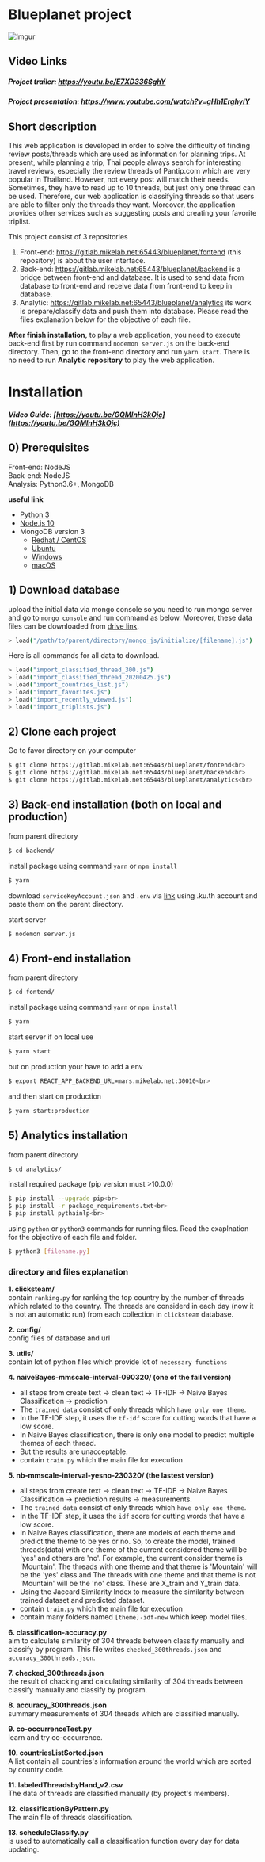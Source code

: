# Blueplanet project
![Imgur](https://i.imgur.com/qX4KCRY.jpg)

## Video Links
##### Project trailer: https://youtu.be/E7XD336SghY<br>
##### Project presentation: https://www.youtube.com/watch?v=gHh1ErghylY<br>

## Short description
This web application is developed in order to solve the difficulty of finding review posts/threads which are used as information for planning trips. At present, while planning a trip, Thai people always search for interesting travel reviews, especially the review threads of Pantip.com which are very popular in Thailand. However, not every post will match their needs. Sometimes, they have to read up to 10 threads, but just only one thread can be used. Therefore, our web application is classifying threads so that users are able to filter only the threads they want. Moreover, the application provides other services such as suggesting posts and creating your favorite triplist.

This project consist of 3 repositories
1. Front-end: https://gitlab.mikelab.net:65443/blueplanet/fontend (this repository) is about the user interface.
2. Back-end: https://gitlab.mikelab.net:65443/blueplanet/backend is a bridge between front-end and database. It is used to send data from database to front-end and receive data from front-end to keep in database.
3. Analytic: https://gitlab.mikelab.net:65443/blueplanet/analytics its work is prepare/classify data and push them into database. Please read the files explanation below for the objective of each file.

**After finish installation,** to play a web application, you need to execute back-end first by run command `nodemon server.js` on the back-end directory. Then, go to the front-end directory and run `yarn start`. There is no need to run **Analytic repository** to play the web application.

# Installation
##### Video Guide: [https://youtu.be/GQMlnH3kOjc](https://youtu.be/GQMlnH3kOjc)<br>


## 0) Prerequisites
Front-end: NodeJS<br>
Back-end: NodeJS<br>
Analysis: Python3.6+, MongoDB<br>

**useful link**
* [Python 3](https://www.python.org/downloads/)
* [Node.js 10](https://nodejs.org/en/download/)
* MongoDB version 3
  * [Redhat / CentOS](https://docs.mongodb.com/manual/tutorial/install-mongodb-on-red-hat/)
  * [Ubuntu](https://docs.mongodb.com/manual/tutorial/install-mongodb-on-ubuntu/)
  * [Windows](https://docs.mongodb.com/manual/tutorial/install-mongodb-on-windows/)
  * [macOS](https://docs.mongodb.com/manual/tutorial/install-mongodb-on-os-x/)

## 1) Download database
upload the initial data via mongo console so you need to run mongo server and go to `mongo console` and run command as below. Moreover, these data files can be downloaded from [drive link](https://drive.google.com/open?id=1o32lGgDkFFnpxfMkUGmORJvJnJQb1h9L).
```bash
> load("/path/to/parent/directory/mongo_js/initialize/[filename].js")
```
Here is all commands for all data to download. 
```bash
> load("import_classified_thread_300.js")
> load("import_classified_thread_20200425.js")
> load("import_countries_list.js")
> load("import_favorites.js")
> load("import_recently_viewed.js")
> load("import_triplists.js")
``` 

## 2) Clone each project
Go to favor directory on your computer
```bash
$ git clone https://gitlab.mikelab.net:65443/blueplanet/fontend<br>
$ git clone https://gitlab.mikelab.net:65443/blueplanet/backend<br>
$ git clone https://gitlab.mikelab.net:65443/blueplanet/analytics<br>
```

## 3) Back-end installation (both on local and production)
from parent directory
```bash
$ cd backend/
```

install package using command `yarn` or `npm install`
```bash
$ yarn
```

download `serviceKeyAccount.json` and `.env` via [link](https://drive.google.com/drive/folders/1DeOhtd_30hqlwL3_cbPWbZNQRmR2YL61?usp=sharing) using .ku.th account and paste them on the parent directory.

start server
```bash
$ nodemon server.js
```

## 4) Front-end installation
from parent directory
```bash
$ cd fontend/
```

install package using command `yarn` or `npm install`
```bash
$ yarn
```

start server if on local use
```bash
$ yarn start
```

but on production your have to add a env
```bash
$ export REACT_APP_BACKEND_URL=mars.mikelab.net:30010<br>
```

and then start on production
```bash
$ yarn start:production
```

## 5) Analytics installation
from parent directory
```bash
$ cd analytics/
```

install required package (pip version must >10.0.0)
```bash
$ pip install --upgrade pip<br>
$ pip install -r package_requirements.txt<br>
$ pip install pythainlp<br>
```

using `python` or `python3` commands for running files. Read the exaplnation for the objective of each file and folder.
```bash
$ python3 [filename.py]
```

### directory and files explanation
**1. clicksteam/**<br>
contain `ranking.py` for ranking the top country by the number of threads which related to the country. The threads are considerd in each day (now it is not an automatic run) from each collection in `clicksteam` database.

**2. config/**<br>
config files of database and url

**3. utils/**<br>
contain lot of python files which provide lot of `necessary functions`

**4. naiveBayes-mmscale-interval-090320/ (one of the fail version)**<br>
- all steps from create text -> clean text -> TF-IDF -> Naive Bayes Classification -> prediction
- The `trained data` consist of only threads which `have only one theme`.
- In the TF-IDF step, it uses the `tf-idf` score for cutting words that have a low score.
- In Naive Bayes classification, there is only one model to predict multiple themes of each thread.
- But the results are unacceptable.
- contain `train.py` which the main file for execution

**5. nb-mmscale-interval-yesno-230320/ (the lastest version)**<br>
- all steps from create text -> clean text -> TF-IDF -> Naive Bayes Classification -> prediction results -> measurements.
- The `trained data` consist of only threads which `have only one theme`.
- In the TF-IDF step, it uses the `idf` score for cutting words that have a low score.
- In Naive Bayes classification, there are models of each theme and predict the theme to be yes or no. So, to create the model, trained threads(data) with one theme of the current considered theme will be 'yes' and others are 'no'. For example, the current consider theme is 'Mountain'. The threads with one theme and that theme is 'Mountain' will be the 'yes' class and The threads with one theme and that theme is not 'Mountain' will be the 'no' class. These are X_train and Y_train data.
- Using the Jaccard Similarity Index to measure the similarity between trained dataset and predicted dataset.
- contain `train.py` which the main file for execution
- contain many folders named `[theme]-idf-new` which keep model files.

**6. classification-accuracy.py**<br>
aim to calculate similarity of 304 threads between classify manually and classify by program. This file writes `checked_300threads.json` and `accuracy_300threads.json`.

**7. checked_300threads.json**<br>
the result of chacking and calculating similarity of 304 threads between classify manually and classify by program.

**8. accuracy_300threads.json**<br>
summary measurements of 304 threads which are classified manually.

**9. co-occurrenceTest.py**<br>
learn and try co-occurrence.

**10. countriesListSorted.json**<br>
A list contain all countries's information around the world which are sorted by country code.

**11. labeledThreadsbyHand_v2.csv**<br>
The data of threads are classified manually (by project's members).

**12. classificationByPattern.py**<br>
The main file of threads classification.

**13. scheduleClassify.py**<br>
is used to automatically call a classification function every day for data updating.
